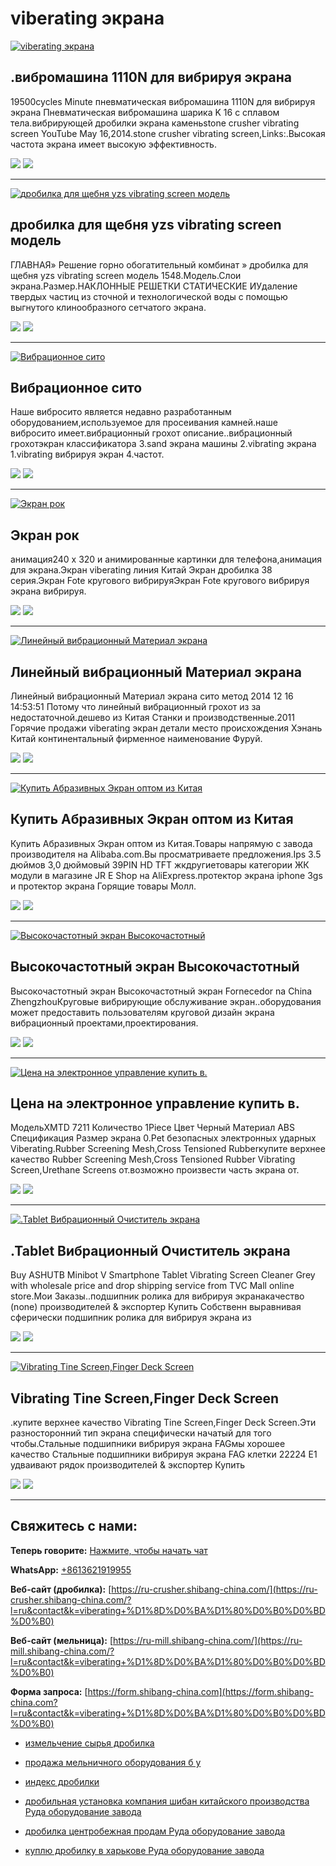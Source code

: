 # viberating экрана

<a href="https://swt.shibang-china.com/?l=ru&img&k=viberating+%D1%8D%D0%BA%D1%80%D0%B0%D0%BD%D0%B0" target="_blank">![viberating экрана](http://static.shibang-china.com/all-800x300/847.jpg)</a>

## .вибромашина 1110N для вибрируя экрана
19500cycles Minute пневматическая вибромашина 1110N для вибрируя экрана Пневматическая вибромашина шарика K 16 с сплавом тела.вибрирующей дробилки экрана каменьstone crusher vibrating screen YouTube May 16,2014.stone crusher vibrating screen,Links:.Высокая частота экрана имеет высокую эффективность.


<a href="https://whatsapp.shibangsoft.com/WhatsApp.php" target="_blank" title="WhatsApp">![](http://static.shibang-china.com/icon/whatsapp.png)</a> <a href="https://swt.shibang-china.com/?l=ru&icon&k=viberating+%D1%8D%D0%BA%D1%80%D0%B0%D0%BD%D0%B0" target="_blank">![](http://static.shibang-china.com/icon/chat-ru.png)</a>

---

<a href="https://swt.shibang-china.com/?l=ru&img&k=viberating+%D1%8D%D0%BA%D1%80%D0%B0%D0%BD%D0%B0" target="_blank">![дробилка для щебня yzs vibrating screen модель](http://static.shibang-china.com/all-800x300/980.jpg)</a>

## дробилка для щебня yzs vibrating screen модель
ГЛАВНАЯ» Решение горно обогатительный комбинат » дробилка для щебня yzs vibrating screen модель 1548.Модель.Слои экрана.Размер.НАКЛОННЫЕ РЕШЕТКИ СТАТИЧЕСКИЕ ИУдаление твердых частиц из сточной и технологической воды с помощью выгнутого клинообразного сетчатого экрана.


<a href="https://whatsapp.shibangsoft.com/WhatsApp.php" target="_blank" title="WhatsApp">![](http://static.shibang-china.com/icon/whatsapp.png)</a> <a href="https://swt.shibang-china.com/?l=ru&icon&k=viberating+%D1%8D%D0%BA%D1%80%D0%B0%D0%BD%D0%B0" target="_blank">![](http://static.shibang-china.com/icon/chat-ru.png)</a>

---

<a href="https://swt.shibang-china.com/?l=ru&img&k=viberating+%D1%8D%D0%BA%D1%80%D0%B0%D0%BD%D0%B0" target="_blank">![Вибрационное сито](http://static.shibang-china.com/all-800x300/1304.jpg)</a>

## Вибрационное сито
Наше вибросито является недавно разработанным оборудованием,используемое для просеивания камней.наше вибросито имеет.вибрационный грохот описание..вибрационный грохотэкран классификатора 3.sand экрана машины 2.vibrating экрана 1.vibrating вибрируя экран 4.частот.


<a href="https://whatsapp.shibangsoft.com/WhatsApp.php" target="_blank" title="WhatsApp">![](http://static.shibang-china.com/icon/whatsapp.png)</a> <a href="https://swt.shibang-china.com/?l=ru&icon&k=viberating+%D1%8D%D0%BA%D1%80%D0%B0%D0%BD%D0%B0" target="_blank">![](http://static.shibang-china.com/icon/chat-ru.png)</a>

---

<a href="https://swt.shibang-china.com/?l=ru&img&k=viberating+%D1%8D%D0%BA%D1%80%D0%B0%D0%BD%D0%B0" target="_blank">![Экран рок](http://static.shibang-china.com/all-800x300/146.jpg)</a>

## Экран рок
анимация240 x 320 и анимированные картинки для телефона,анимация для экрана.Экран viberating линия Китай Экран дробилка 38 серия.Экран Fote кругового вибрируяЭкран Fote кругового вибрируя экрана вибрируя.


<a href="https://whatsapp.shibangsoft.com/WhatsApp.php" target="_blank" title="WhatsApp">![](http://static.shibang-china.com/icon/whatsapp.png)</a> <a href="https://swt.shibang-china.com/?l=ru&icon&k=viberating+%D1%8D%D0%BA%D1%80%D0%B0%D0%BD%D0%B0" target="_blank">![](http://static.shibang-china.com/icon/chat-ru.png)</a>

---

<a href="https://swt.shibang-china.com/?l=ru&img&k=viberating+%D1%8D%D0%BA%D1%80%D0%B0%D0%BD%D0%B0" target="_blank">![Линейный вибрационный Материал экрана](http://static.shibang-china.com/all-800x300/983.jpg)</a>

## Линейный вибрационный Материал экрана
Линейный вибрационный Материал экрана сито метод 2014 12 16 14:53:51 Потому что линейный вибрационный грохот из за недостаточной.дешево из Китая Станки и производственные.2011 Горячие продажи viberating экран детали место происхождения Хэнань Китай континентальный фирменное наименование Фуруй.


<a href="https://whatsapp.shibangsoft.com/WhatsApp.php" target="_blank" title="WhatsApp">![](http://static.shibang-china.com/icon/whatsapp.png)</a> <a href="https://swt.shibang-china.com/?l=ru&icon&k=viberating+%D1%8D%D0%BA%D1%80%D0%B0%D0%BD%D0%B0" target="_blank">![](http://static.shibang-china.com/icon/chat-ru.png)</a>

---

<a href="https://swt.shibang-china.com/?l=ru&img&k=viberating+%D1%8D%D0%BA%D1%80%D0%B0%D0%BD%D0%B0" target="_blank">![Купить Абразивных Экран оптом из Китая](http://static.shibang-china.com/all-800x300/832.jpg)</a>

## Купить Абразивных Экран оптом из Китая
Купить Абразивных Экран оптом из Китая.Товары напрямую с завода производителя на Alibaba.com.Вы просматриваете предложения.Ips 3.5 дюймов 3,0 дюймовый 39PIN HD TFT жкдругиетовары категории ЖК модули в магазине JR E Shop на AliExpress.протектор экрана iphone 3gs и протектор экрана Горящие товары Молл.


<a href="https://whatsapp.shibangsoft.com/WhatsApp.php" target="_blank" title="WhatsApp">![](http://static.shibang-china.com/icon/whatsapp.png)</a> <a href="https://swt.shibang-china.com/?l=ru&icon&k=viberating+%D1%8D%D0%BA%D1%80%D0%B0%D0%BD%D0%B0" target="_blank">![](http://static.shibang-china.com/icon/chat-ru.png)</a>

---

<a href="https://swt.shibang-china.com/?l=ru&img&k=viberating+%D1%8D%D0%BA%D1%80%D0%B0%D0%BD%D0%B0" target="_blank">![Высокочастотный экран Высокочастотный](http://static.shibang-china.com/all-800x300/1166.jpg)</a>

## Высокочастотный экран Высокочастотный
Высокочастотный экран Высокочастотный экран Fornecedor na China ZhengzhouКруговые вибрирующие обслуживание экран..оборудования может предоставить пользователям круговой дизайн экрана вибрационный проектами,проектирования.


<a href="https://whatsapp.shibangsoft.com/WhatsApp.php" target="_blank" title="WhatsApp">![](http://static.shibang-china.com/icon/whatsapp.png)</a> <a href="https://swt.shibang-china.com/?l=ru&icon&k=viberating+%D1%8D%D0%BA%D1%80%D0%B0%D0%BD%D0%B0" target="_blank">![](http://static.shibang-china.com/icon/chat-ru.png)</a>

---

<a href="https://swt.shibang-china.com/?l=ru&img&k=viberating+%D1%8D%D0%BA%D1%80%D0%B0%D0%BD%D0%B0" target="_blank">![Цена на электронное управление купить в.](http://static.shibang-china.com/all-800x300/136.jpg)</a>

## Цена на электронное управление купить в.
МодельXMTD 7211 Количество 1Piece Цвет Черный Материал ABS Спецификация Размер экрана 0.Pet безопасных электронных ударных Viberating.Rubber Screening Mesh,Cross Tensioned Rubberкупите верхнее качество Rubber Screening Mesh,Cross Tensioned Rubber Vibrating Screen,Urethane Screens от.возможно произвести часть экрана от.


<a href="https://whatsapp.shibangsoft.com/WhatsApp.php" target="_blank" title="WhatsApp">![](http://static.shibang-china.com/icon/whatsapp.png)</a> <a href="https://swt.shibang-china.com/?l=ru&icon&k=viberating+%D1%8D%D0%BA%D1%80%D0%B0%D0%BD%D0%B0" target="_blank">![](http://static.shibang-china.com/icon/chat-ru.png)</a>

---

<a href="https://swt.shibang-china.com/?l=ru&img&k=viberating+%D1%8D%D0%BA%D1%80%D0%B0%D0%BD%D0%B0" target="_blank">![.Tablet Вибрационный Очиститель экрана](http://static.shibang-china.com/all-800x300/1050.jpg)</a>

## .Tablet Вибрационный Очиститель экрана
Buy ASHUTB Minibot V Smartphone Tablet Vibrating Screen Cleaner Grey with wholesale price and drop shipping service from TVC Mall online store.Мои Заказы..подшипник ролика для вибрируя экранакачество (none) производителей & экспортер Купить Собственн выравнивая сферически подшипник ролика для вибрируя экрана из


<a href="https://whatsapp.shibangsoft.com/WhatsApp.php" target="_blank" title="WhatsApp">![](http://static.shibang-china.com/icon/whatsapp.png)</a> <a href="https://swt.shibang-china.com/?l=ru&icon&k=viberating+%D1%8D%D0%BA%D1%80%D0%B0%D0%BD%D0%B0" target="_blank">![](http://static.shibang-china.com/icon/chat-ru.png)</a>

---

<a href="https://swt.shibang-china.com/?l=ru&img&k=viberating+%D1%8D%D0%BA%D1%80%D0%B0%D0%BD%D0%B0" target="_blank">![Vibrating Tine Screen,Finger Deck Screen](http://static.shibang-china.com/all-800x300/1268.jpg)</a>

## Vibrating Tine Screen,Finger Deck Screen
.купите верхнее качество Vibrating Tine Screen,Finger Deck Screen.Эти разносторонний тип экрана специфически начатый для того чтобы.Стальные подшипники вибрируя экрана FAGмы хорошее качество Стальные подшипники вибрируя экрана FAG клетки 22224 E1 удваивают рядок производителей & экспортер Купить


<a href="https://whatsapp.shibangsoft.com/WhatsApp.php" target="_blank" title="WhatsApp">![](http://static.shibang-china.com/icon/whatsapp.png)</a> <a href="https://swt.shibang-china.com/?l=ru&icon&k=viberating+%D1%8D%D0%BA%D1%80%D0%B0%D0%BD%D0%B0" target="_blank">![](http://static.shibang-china.com/icon/chat-ru.png)</a>

---
## Свяжитесь с нами:

**Теперь говорите:** [Нажмите, чтобы начать чат](https://swt.shibang-china.com?l=ru&contact&k=viberating+%D1%8D%D0%BA%D1%80%D0%B0%D0%BD%D0%B0)

**WhatsApp:**  [+8613621919955](https://whatsapp.shibangsoft.com/WhatsApp.php)

**Веб-сайт (дробилка):** [https://ru-crusher.shibang-china.com/](https://ru-crusher.shibang-china.com/?l=ru&contact&k=viberating+%D1%8D%D0%BA%D1%80%D0%B0%D0%BD%D0%B0)

**Веб-сайт (мельница):** [https://ru-mill.shibang-china.com/](https://ru-mill.shibang-china.com/?l=ru&contact&k=viberating+%D1%8D%D0%BA%D1%80%D0%B0%D0%BD%D0%B0)

**Форма запроса:** [https://form.shibang-china.com](https://form.shibang-china.com?l=ru&contact&k=viberating+%D1%8D%D0%BA%D1%80%D0%B0%D0%BD%D0%B0)

* [измельчение сырья дробилка](../103/%D0%B8%D0%B7%D0%BC%D0%B5%D0%BB%D1%8C%D1%87%D0%B5%D0%BD%D0%B8%D0%B5%20%D1%81%D1%8B%D1%80%D1%8C%D1%8F%20%D0%B4%D1%80%D0%BE%D0%B1%D0%B8%D0%BB%D0%BA%D0%B0.md)

* [продажа мельничного оборудования б у](../103/%D0%BF%D1%80%D0%BE%D0%B4%D0%B0%D0%B6%D0%B0%20%D0%BC%D0%B5%D0%BB%D1%8C%D0%BD%D0%B8%D1%87%D0%BD%D0%BE%D0%B3%D0%BE%20%D0%BE%D0%B1%D0%BE%D1%80%D1%83%D0%B4%D0%BE%D0%B2%D0%B0%D0%BD%D0%B8%D1%8F%20%D0%B1%20%D1%83.md)

* [индекс дробилки](../104/%D0%B8%D0%BD%D0%B4%D0%B5%D0%BA%D1%81%20%D0%B4%D1%80%D0%BE%D0%B1%D0%B8%D0%BB%D0%BA%D0%B8.md)

* [дробильная установка компания шибан китайского производства Руда оборудование завода](../97/%D0%B4%D1%80%D0%BE%D0%B1%D0%B8%D0%BB%D1%8C%D0%BD%D0%B0%D1%8F%20%D1%83%D1%81%D1%82%D0%B0%D0%BD%D0%BE%D0%B2%D0%BA%D0%B0%20%D0%BA%D0%BE%D0%BC%D0%BF%D0%B0%D0%BD%D0%B8%D1%8F%20%D1%88%D0%B8%D0%B1%D0%B0%D0%BD%20%D0%BA%D0%B8%D1%82%D0%B0%D0%B9%D1%81%D0%BA%D0%BE%D0%B3%D0%BE%20%D0%BF%D1%80%D0%BE%D0%B8%D0%B7%D0%B2%D0%BE%D0%B4%D1%81%D1%82%D0%B2%D0%B0%20%D0%A0%D1%83%D0%B4%D0%B0%20%D0%BE%D0%B1%D0%BE%D1%80%D1%83%D0%B4%D0%BE%D0%B2%D0%B0%D0%BD%D0%B8%D0%B5%20%D0%B7%D0%B0%D0%B2%D0%BE%D0%B4%D0%B0.md)

* [дробилка центробежная продам Руда оборудование завода](../100/%D0%B4%D1%80%D0%BE%D0%B1%D0%B8%D0%BB%D0%BA%D0%B0%20%D1%86%D0%B5%D0%BD%D1%82%D1%80%D0%BE%D0%B1%D0%B5%D0%B6%D0%BD%D0%B0%D1%8F%20%D0%BF%D1%80%D0%BE%D0%B4%D0%B0%D0%BC%20%D0%A0%D1%83%D0%B4%D0%B0%20%D0%BE%D0%B1%D0%BE%D1%80%D1%83%D0%B4%D0%BE%D0%B2%D0%B0%D0%BD%D0%B8%D0%B5%20%D0%B7%D0%B0%D0%B2%D0%BE%D0%B4%D0%B0.md)

* [куплю дробилку в харькове Руда оборудование завода](../101/%D0%BA%D1%83%D0%BF%D0%BB%D1%8E%20%D0%B4%D1%80%D0%BE%D0%B1%D0%B8%D0%BB%D0%BA%D1%83%20%D0%B2%20%D1%85%D0%B0%D1%80%D1%8C%D0%BA%D0%BE%D0%B2%D0%B5%20%D0%A0%D1%83%D0%B4%D0%B0%20%D0%BE%D0%B1%D0%BE%D1%80%D1%83%D0%B4%D0%BE%D0%B2%D0%B0%D0%BD%D0%B8%D0%B5%20%D0%B7%D0%B0%D0%B2%D0%BE%D0%B4%D0%B0.md)
